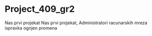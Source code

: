 # Project_409_gr2
Nas prvi projekat
Nas prvi projekat, Administratori racunarskih mreza
ispravka ognjen
promena
